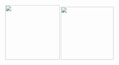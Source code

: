   <div >
    <img height="170em" src="https://github-readme-stats.vercel.app/api?username=RafCarrasco&show_icons=true&theme=github_dark">
    <img height="165em" src="https://github-readme-stats.vercel.app/api/top-langs/?username=RafCarrasco&layout=compact&theme=github_dark"
  </div>
<br>
  
